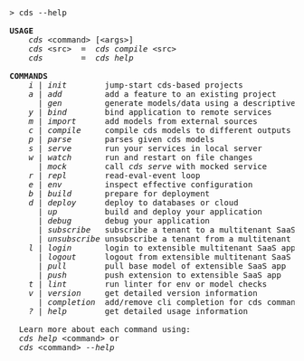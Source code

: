 <!-- this file is automatically generated and updated by a github action -->
<pre class="log">
> cds --help

<strong>USAGE</strong>
    <em>cds</em> &lt;command&gt; [&lt;args&gt;]
    <em>cds</em> &lt;src&gt;  =  <em>cds compile</em> &lt;src&gt;
    <em>cds</em>        =  <em>cds help</em>

<strong>COMMANDS</strong>
    <em>i</em> | <em>init</em>        jump-start cds-based projects
    <em>a</em> | <em>add</em>         add a feature to an existing project
    <em> </em> | <em>gen</em>         generate models/data using a descriptive prompt [beta]
    <em>y</em> | <em>bind</em>        bind application to remote services
    <em>m</em> | <em>import</em>      add models from external sources
    <em>c</em> | <em>compile</em>     compile cds models to different outputs
    <em>p</em> | <em>parse</em>       parses given cds models
    <em>s</em> | <em>serve</em>       run your services in local server
    <em>w</em> | <em>watch</em>       run and restart on file changes
    <em> </em> | <em>mock</em>        call <i>cds serve</i> with mocked service
    <em>r</em> | <em>repl</em>        read-eval-event loop
    <em>e</em> | <em>env</em>         inspect effective configuration
    <em>b</em> | <em>build</em>       prepare for deployment
    <em>d</em> | <em>deploy</em>      deploy to databases or cloud
    <em> </em> | <em>up</em>          build and deploy your application
    <em> </em> | <em>debug</em>       debug your application
    <em> </em> | <em>subscribe</em>   subscribe a tenant to a multitenant SaaS app
    <em> </em> | <em>unsubscribe</em> unsubscribe a tenant from a multitenant SaaS app
    <em>l</em> | <em>login</em>       login to extensible multitenant SaaS app
    <em> </em> | <em>logout</em>      logout from extensible multitenant SaaS app
    <em> </em> | <em>pull</em>        pull base model of extensible SaaS app
    <em> </em> | <em>push</em>        push extension to extensible SaaS app
    <em>t</em> | <em>lint</em>        run linter for env or model checks
    <em>v</em> | <em>version</em>     get detailed version information
    <em> </em> | <em>completion</em>  add/remove cli completion for cds commands
    <em>?</em> | <em>help</em>        get detailed usage information

  Learn more about each command using:
  <em>cds help</em> &lt;command&gt; or
  <em>cds</em> &lt;command&gt; <em>--help</em>
</pre>
